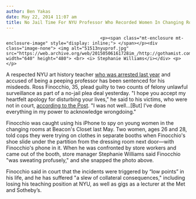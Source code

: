 ```yaml
---
author: Ben Yakas
date: May 22, 2014 11:07 am
title: No Jail Time For NYU Professor Who Recorded Women In Changing Room
---
```


	
										<p><span class="mt-enclosure mt-enclosure-image" style="display: inline;"> </span></p><div class="image-none"> <img alt="51513nyuprof.jpg" src="https://web.archive.org/web/20150506161728im_/http://gothamist.com/attachments/byakas/51513nyuprof.jpg" width="640" height="480"> <br> <i> Stephanie Williams</i></div> <p></p>

<p>A respected NYU art history teacher <a href="https://web.archive.org/web/20150506161728/http://gothamist.com/2013/05/15/nyu_professor_arrested_for.php">who was arrested last year</a> and accused of being a peeping professor has been sentenced for his misdeeds. Ross Finocchio, 35, plead guilty to two counts of felony unlawful surveillance as part of a no-jail plea deal yesterday. &quot;I hope you accept my heartfelt apology for disturbing your lives,&quot; he said to his victims, who were not in court, <a href="https://web.archive.org/web/20150506161728/http://nypost.com/2014/05/21/pervy-professor-gets-probation-for-dressing-room-peeping/">according to the Post</a>. &quot;I was not well&#x2026;[But] I&#x2019;ve done everything in my power to acknowledge wrongdoing.&quot;</p>

<p>Finocchio was caught using his iPhone to spy on young women in the changing rooms at Beacon&apos;s Closet last May. Two women, ages 26 and 28, told cops they were trying on clothes in separate booths when Finocchio&apos;s shoe slide under the partition from the dressing room next door&#x2014;with Finocchio&apos;s phone in it. When he was confronted by store workers and came out of the booth, store manager Stephanie Williams said Finocchio &quot;was sweating profusely,&quot; and she snapped the photo above. </p>

<p>Finocchio said in court that the incidents were triggered by &#x201C;low points&#x201D; in his life, and he has suffered &quot;a slew of collateral consequences,&quot; including losing his teaching position at NYU, as well as gigs as a lecturer at the Met and Sotheby&#x2019;s.</p>					
										
									
				